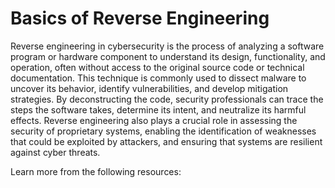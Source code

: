 # Basics of Reverse Engineering

Reverse engineering in cybersecurity is the process of analyzing a software program or hardware component to understand its design, functionality, and operation, often without access to the original source code or technical documentation. This technique is commonly used to dissect malware to uncover its behavior, identify vulnerabilities, and develop mitigation strategies. By deconstructing the code, security professionals can trace the steps the software takes, determine its intent, and neutralize its harmful effects. Reverse engineering also plays a crucial role in assessing the security of proprietary systems, enabling the identification of weaknesses that could be exploited by attackers, and ensuring that systems are resilient against cyber threats.

Learn more from the following resources:

